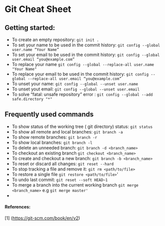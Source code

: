 # Git Cheat Sheet

## Getting started:
- To create an empty repository: ` git init . `
- To set your name to be used in the commit history: `git config --global user.name “Your Name”`
- To set your email to be used in the commit history: `git config --global user.email “you@example.com”`
- To replace your name `git config --global --replace-all user.name "Your Name"`
- To replace your email to be used in the commit history: `git config --global --replace-all user.email “you@example.com”`
- To unset your name: `git config --global --unset user.name`
- To unset yout email: `git config --global --unset user.email`
- To solve “fatal: unsafe repository” error : `git config --global --add safe.directory "*"`

## Frequently used commands 

- To show status of the working tree ( git directory) status: `git status`
- To show all remote and local branches: `git branch -a`
- To show remote branches:  `git branch -r`
- To show local branches: `git branch -l`
- To delete an unneeded branch: `git branch -d <branch_name>`
- To checkout an existing branch `git checkout <branch_name>`
- To create and checkout a new branch: `git branch -b <branch_name>`
- To reset or discard all changes: `git reset --hard`
- To stop tracking a file and remove it: `git rm <path/to/file>`
- To restore a single file `git restore <path/to/file>`'
- To undo last commit: `git reset --soft HEAD~1`
- To merge a branch into the current working branch `git merge <branch_name>` e.g `git merge master'`
- 
#### References:
[1] (https://git-scm.com/book/en/v2)
